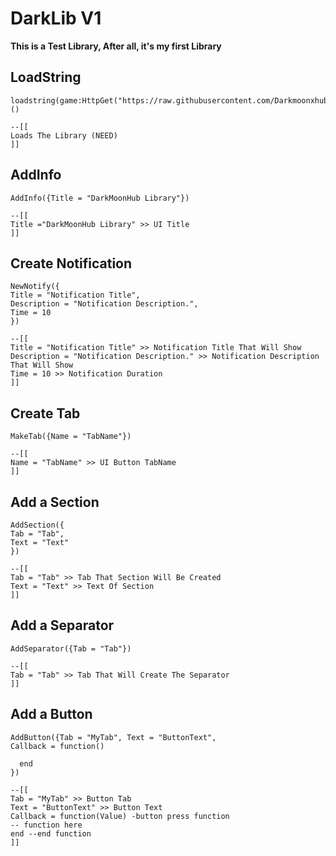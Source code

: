 # DarkLib V1
**__This is a Test Library, After all, it's my first Library__**

## LoadString
```luau
loadstring(game:HttpGet("https://raw.githubusercontent.com/Darkmoonxhubscript/DarkLibV1/refs/heads/main/Source.luau"))()
```
```luau
--[[
Loads The Library (NEED)
]]
```
## AddInfo
```luau
AddInfo({Title = "DarkMoonHub Library"})
```
```luau
--[[
Title ="DarkMoonHub Library" >> UI Title
]]
```
## Create Notification
```luau
NewNotify({
Title = "Notification Title",
Description = "Notification Description.",
Time = 10
})
```
```luau
--[[
Title = "Notification Title" >> Notification Title That Will Show
Description = "Notification Description." >> Notification Description That Will Show
Time = 10 >> Notification Duration
]]
```
## Create Tab
```luau
MakeTab({Name = "TabName"})
```
```luau
--[[
Name = "TabName" >> UI Button TabName
]]
```
## Add a Section
```luau
AddSection({
Tab = "Tab",
Text = "Text"
})
```
```luau
--[[
Tab = "Tab" >> Tab That Section Will Be Created
Text = "Text" >> Text Of Section
]]
```
## Add a Separator
```luau
AddSeparator({Tab = "Tab"})
```
```luau
--[[
Tab = "Tab" >> Tab That Will Create The Separator
]]
```
## Add a Button
```luau
AddButton({Tab = "MyTab", Text = "ButtonText",
Callback = function()
   
  end
})
```
```luau
--[[
Tab = "MyTab" >> Button Tab
Text = "ButtonText" >> Button Text
Callback = function(Value) -button press function
-- function here
end --end function
]]
```
